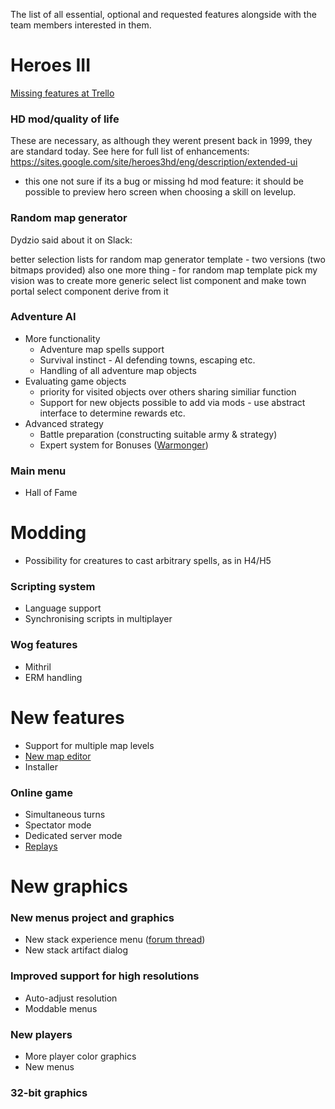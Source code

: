 The list of all essential, optional and requested features alongside
with the team members interested in them.

# Heroes III

[Missing features at Trello](https://trello.com/b/68e5rAAl/vcmi-missing-features-only)

### HD mod/quality of life

These are necessary, as although they werent present back in 1999, they
are standard today. See here for full list of enhancements:
<https://sites.google.com/site/heroes3hd/eng/description/extended-ui>

- this one not sure if its a bug or missing hd mod feature: it should be possible to preview hero screen when choosing a skill on levelup.

### Random map generator

Dydzio said about it on Slack:

better selection lists for random map generator template - two versions
(two bitmaps provided) also one more thing - for random map template
pick my vision was to create more generic select list component and make
town portal select component derive from it

### Adventure AI

-   More functionality
    -   Adventure map spells support
    -   Survival instinct - AI defending towns, escaping etc.
    -   Handling of all adventure map objects
-   Evaluating game objects
    -   priority for visited objects over others sharing similiar
        function
    -   Support for new objects possible to add via mods - use abstract
        interface to determine rewards etc.
-   Advanced strategy
    -   Battle preparation (constructing suitable army & strategy)
    -   Expert system for Bonuses
        ([Warmonger](http://forum.vcmi.eu/profile.php?mode=viewprofile&u=130))

### Main menu

-   Hall of Fame

# Modding

-   Possibility for creatures to cast arbitrary spells, as in H4/H5

### Scripting system

-   Language support
-   Synchronising scripts in multiplayer

### Wog features

-   Mithril
-   ERM handling

# New features

-   Support for multiple map levels
-   [New map editor](http://forum.vcmi.eu/viewtopic.php?t=1139)
-   Installer

### Online game

-   Simultaneous turns
-   Spectator mode
-   Dedicated server mode
-   [Replays](http://forum.vcmi.eu/viewtopic.php?t=264)

# New graphics

### New menus project and graphics

-   New stack experience menu ([forum
    thread](http://forum.vcmi.eu/viewtopic.php?t=376&start=0))
-   New stack artifact dialog

### Improved support for high resolutions

-   Auto-adjust resolution
-   Moddable menus

### New players

-   More player color graphics
-   New menus

### 32-bit graphics
